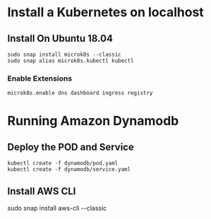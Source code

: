 # Install a Kubernetes on localhost

## Install On Ubuntu 18.04

```
sudo snap install microk8s --classic
sudo snap alias microk8s.kubectl kubectl
```

### Enable Extensions

```
microk8s.enable dns dashboard ingress registry
```

# Running Amazon Dynamodb

## Deploy the POD and Service

```
kubectl create -f dynamodb/pod.yaml
kubectl create -f dynamodb/service.yaml
``` 

## Install AWS CLI

sudo snap install aws-cli --classic
